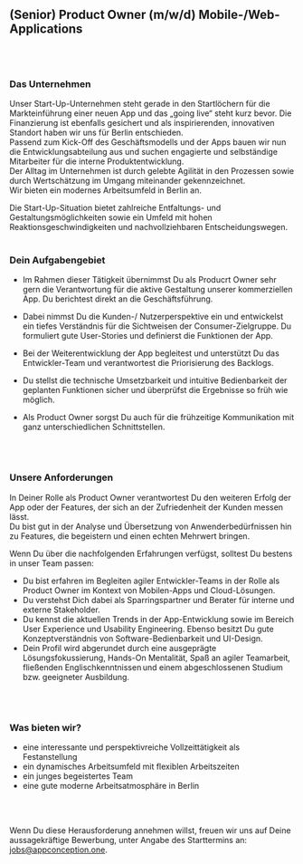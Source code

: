## (Senior) Product Owner (m/w/d) Mobile-/Web-Applications
<br/>
<br/>

### Das Unternehmen

Unser Start-Up-Unternehmen steht gerade in den Startlöchern für die Markteinführung einer neuen App und das „going live“ steht kurz bevor. Die Finanzierung ist ebenfalls gesichert und als inspirierenden, innovativen Standort haben wir uns für Berlin entschieden.<br/>
Passend zum Kick-Off des Geschäftsmodells und der Apps bauen wir  nun die Entwicklungsabteilung aus und suchen engagierte und selbständige Mitarbeiter für die interne Produktentwicklung.<br/>
Der Alltag im Unternehmen ist durch gelebte Agilität in den Prozessen sowie durch Wertschätzung im Umgang miteinander gekennzeichnet.<br/>
Wir bieten ein modernes Arbeitsumfeld in Berlin an.

Die Start-Up-Situation bietet zahlreiche Entfaltungs- und Gestaltungsmöglichkeiten sowie ein Umfeld mit hohen Reaktionsgeschwindigkeiten und nachvollziehbaren Entscheidungswegen.
<br/>
<br/>

### Dein Aufgabengebiet

 - Im Rahmen dieser Tätigkeit übernimmst Du als Producrt Owner sehr gern die Verantwortung für die aktive Gestaltung unserer kommerziellen App. Du berichtest direkt an die Geschäftsführung.

 - Dabei nimmst Du die Kunden-/ Nutzerperspektive ein und entwickelst ein tiefes Verständnis für die Sichtweisen der Consumer-Zielgruppe. Du formuliert gute User-Stories und definierst die Funktionen der App.

 - Bei der Weiterentwicklung der App begleitest und unterstützt Du das Entwickler-Team und verantwortest die Priorisierung des Backlogs.

 - Du stellst die technische Umsetzbarkeit und intuitive Bedienbarkeit der geplanten Funktionen sicher und überprüfst die Ergebnisse so früh wie möglich.

 - Als Product Owner sorgst Du auch für die frühzeitige Kommunikation mit ganz unterschiedlichen Schnittstellen.
<br/>
<br/>

### Unsere Anforderungen
In Deiner Rolle als Product Owner verantwortest Du den weiteren Erfolg der App oder der Features, der sich an der Zufriedenheit der Kunden messen lässt.<br/>
Du bist gut in der Analyse und Übersetzung von Anwenderbedürfnissen hin zu Features, die begeistern und einen echten Mehrwert bringen.

Wenn Du über die nachfolgenden Erfahrungen verfügst, solltest Du bestens in unser Team passen:
 - Du bist erfahren im Begleiten agiler Entwickler-Teams in der Rolle als Product Owner im Kontext von Mobilen-Apps und Cloud-Lösungen.
 - Du verstehst Dich dabei als Sparringspartner und Berater für interne und externe Stakeholder.
 - Du kennst die aktuellen Trends in der App-Entwicklung sowie im Bereich User Experience und Usability Engineering. Ebenso besitzt Du gute Konzeptverständnis von Software-Bedienbarkeit und UI-Design.
 - Dein Profil wird abgerundet durch eine ausgeprägte Lösungsfokussierung, Hands-On Mentalität, Spaß an agiler Teamarbeit, fließenden Englischkenntnissen und einem abgeschlossenen Studium bzw. geeigneter Ausbildung.
<br/>
<br/>

### Was bieten wir?
 - eine interessante und perspektivreiche Vollzeittätigkeit als Festanstellung 
 - ein dynamisches Arbeitsumfeld mit flexiblen Arbeitszeiten 
 - ein junges begeistertes Team 
 - eine gute moderne Arbeitsatmosphäre in Berlin
<br/>
<br/>

Wenn Du diese Herausforderung annehmen willst, freuen wir uns auf Deine aussagekräftige Bewerbung, unter Angabe des Starttermins an: jobs@appconception.one.
